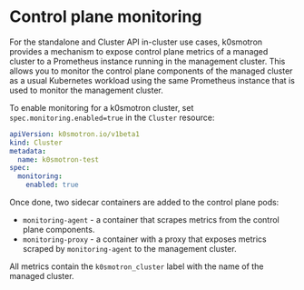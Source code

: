 # Control plane monitoring

For the standalone and Cluster API in-cluster use cases, k0smotron provides
a mechanism to expose control plane metrics of a managed cluster to
a Prometheus instance running in the management cluster. This allows you to
monitor the control plane components of the managed cluster as a usual
Kubernetes workload using the same Prometheus instance that is used to monitor
the management cluster.

To enable monitoring for a k0smotron cluster, set `spec.monitoring.enabled=true`
in the `Cluster` resource:

```yaml
apiVersion: k0smotron.io/v1beta1
kind: Cluster
metadata:
  name: k0smotron-test
spec:
  monitoring:
    enabled: true
``` 

Once done, two sidecar containers are added to the control plane pods:

* `monitoring-agent` - a container that scrapes metrics from the control plane
  components.
* `monitoring-proxy` - a container with a proxy that exposes metrics scraped by
  `monitoring-agent` to the management cluster.

All metrics contain the `k0smotron_cluster` label with the name of the managed
cluster.
